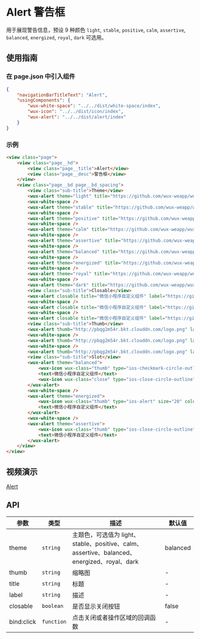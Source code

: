 # Alert 警告框

用于展现警告信息，预设 9 种颜色 `light`, `stable`, `positive`, `calm`, `assertive`, `balanced`, `energized`, `royal`, `dark` 可选用。

## 使用指南

### 在 page.json 中引入组件

```json
{
    "navigationBarTitleText": "Alert",
    "usingComponents": {
        "wux-white-space": "../../dist/white-space/index",
        "wux-icon": "../../dist/icon/index",
        "wux-alert": "../../dist/alert/index"
    }
}
```

### 示例

```html
<view class="page">
    <view class="page__hd">
        <view class="page__title">Alert</view>
        <view class="page__desc">警告框</view>
    </view>
    <view class="page__bd page__bd_spacing">
        <view class="sub-title">Theme</view>
        <wux-alert theme="light" title="https://github.com/wux-weapp/wux-weapp" />
        <wux-white-space />
        <wux-alert theme="stable" title="https://github.com/wux-weapp/wux-weapp" />
        <wux-white-space />
        <wux-alert theme="positive" title="https://github.com/wux-weapp/wux-weapp" />
        <wux-white-space />
        <wux-alert theme="calm" title="https://github.com/wux-weapp/wux-weapp" />
        <wux-white-space />
        <wux-alert theme="assertive" title="https://github.com/wux-weapp/wux-weapp" />
        <wux-white-space />
        <wux-alert theme="balanced" title="https://github.com/wux-weapp/wux-weapp" />
        <wux-white-space />
        <wux-alert theme="energized" title="https://github.com/wux-weapp/wux-weapp" />
        <wux-white-space />
        <wux-alert theme="royal" title="https://github.com/wux-weapp/wux-weapp" />
        <wux-white-space />
        <wux-alert theme="dark" title="https://github.com/wux-weapp/wux-weapp" />
        <view class="sub-title">Closable</view>
        <wux-alert closable title="微信小程序自定义组件" label="https://github.com/wux-weapp/wux-weapp" />
        <wux-white-space />
        <wux-alert closable title="微信小程序自定义组件" label="https://github.com/wux-weapp/wux-weapp" />
        <wux-white-space />
        <wux-alert closable title="微信小程序自定义组件" label="https://github.com/wux-weapp/wux-weapp" />
        <view class="sub-title">Thumb</view>
        <wux-alert thumb="http://pbqg2m54r.bkt.clouddn.com/logo.png" label="https://github.com/wux-weapp/wux-weapp" />
        <wux-white-space />
        <wux-alert thumb="http://pbqg2m54r.bkt.clouddn.com/logo.png" label="https://github.com/wux-weapp/wux-weapp" />
        <wux-white-space />
        <wux-alert thumb="http://pbqg2m54r.bkt.clouddn.com/logo.png" label="https://github.com/wux-weapp/wux-weapp" />
        <view class="sub-title">Slot</view>
        <wux-alert theme="balanced">
            <wux-icon wux-class="thumb" type="ios-checkmark-circle-outline" size="20" color="#fff" slot="header" />
            <text>微信小程序自定义组件</text>
            <wux-icon wux-class="close" type="ios-close-circle-outline" size="20" color="#fff" slot="footer" />
        </wux-alert>
        <wux-white-space />
        <wux-alert theme="energized">
            <wux-icon wux-class="thumb" type="ios-alert" size="20" color="#fff" slot="header" />
            <text>微信小程序自定义组件</text>
        </wux-alert>
        <wux-white-space />
        <wux-alert theme="assertive">
            <wux-icon wux-class="thumb" type="ios-close-circle-outline" size="20" color="#fff" slot="header" />
            <text>微信小程序自定义组件</text>
        </wux-alert>
    </view>
</view>
```

## 视频演示

[Alert](./_media/alert.mp4 ':include :type=iframe width=375px height=667px')

## API

| 参数 | 类型 | 描述 | 默认值 |
| --- | --- | --- | --- |
| theme | <code>string</code> | 主题色，可选值为 light、stable、positive、calm、assertive、balanced、energized、royal、dark | balanced |
| thumb | <code>string</code> | 缩略图 | - |
| title | <code>string</code> | 标题 | - |
| label | <code>string</code> | 描述 | - |
| closable | <code>boolean</code> | 是否显示关闭按钮 | false |
| bind:click | <code>function</code> | 点击关闭或者操作区域的回调函数 | - |